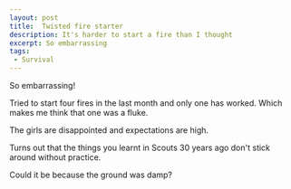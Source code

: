 ```yaml
---
layout: post
title:  Twisted fire starter
description: It's harder to start a fire than I thought
excerpt: So embarrassing
tags:
 - Survival
---
```


So embarrassing!

Tried to start four fires in the last month and only one has worked. Which makes me think that one was a fluke.

The girls are disappointed and expectations are high.

Turns out that the things you learnt in Scouts 30 years ago don't stick around without practice.

Could it be because the ground was damp?
